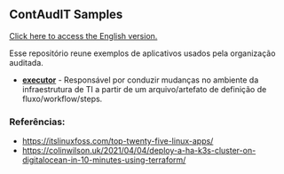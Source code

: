 ## ContAudIT Samples

[Click here to access the English version.](README.md)

Esse repositório reune exemplos de aplicativos usados pela organização auditada. 

- [**executor**](executor/) - Responsável por conduzir mudanças no ambiente da infraestrutura de TI a partir de um arquivo/artefato de definição de fluxo/workflow/steps. 

### Referências:
- https://itslinuxfoss.com/top-twenty-five-linux-apps/
- https://colinwilson.uk/2021/04/04/deploy-a-ha-k3s-cluster-on-digitalocean-in-10-minutes-using-terraform/